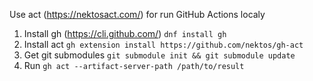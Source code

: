 Use act (https://nektosact.com/) for run GitHub Actions localy

1. Install gh (https://cli.github.com/) `dnf install gh`
1. Install act `gh extension install https://github.com/nektos/gh-act`
1. Get git submodules `git submodule init && git submodule update`
1. Run `gh act --artifact-server-path /path/to/result`
